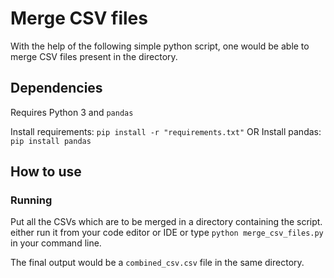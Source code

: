 # Merge CSV files

With the help of the following simple python script, one would be able to merge CSV files present in the directory.

## Dependencies

Requires Python 3 and `pandas`

Install requirements: `pip install -r "requirements.txt"`
OR
Install pandas: `pip install pandas`

## How to use

### Running

Put all the CSVs which are to be merged in a directory containing the script.
either run it from your code editor or IDE or type `python merge_csv_files.py` in your command line.

The final output would be a `combined_csv.csv` file in the same directory.
